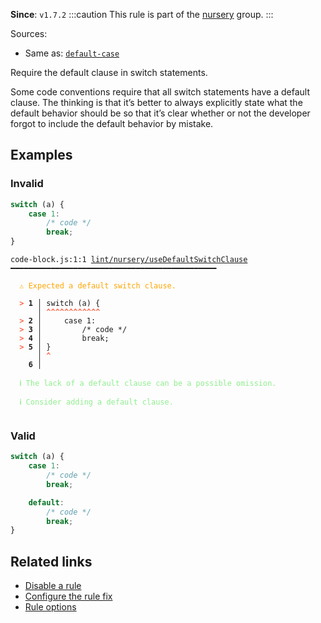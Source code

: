 **Since**: `v1.7.2`
:::caution
This rule is part of the [nursery](/linter/rules/#nursery) group.
:::

Sources: 
- Same as: <a href="https://eslint.org/docs/latest/rules/default-case" target="_blank"><code>default-case</code></a>

Require the default clause in switch statements.

Some code conventions require that all switch statements have a default clause. The thinking is that it’s better
to always explicitly state what the default behavior should be so that it’s clear whether or not the developer
forgot to include the default behavior by mistake.

## Examples

### Invalid

```js
switch (a) {
    case 1:
        /* code */
        break;
}
```

<pre class="language-text"><code class="language-text">code-block.js:1:1 <a href="https://biomejs.dev/linter/rules/use-default-switch-clause">lint/nursery/useDefaultSwitchClause</a> ━━━━━━━━━━━━━━━━━━━━━━━━━━━━━━━━━━━━━━━━━━━━━━<br /><br /><strong><span style="color: Orange;">  </span></strong><strong><span style="color: Orange;">⚠</span></strong> <span style="color: Orange;">Expected a default switch clause.</span><br />  <br /><strong><span style="color: Tomato;">  </span></strong><strong><span style="color: Tomato;">&gt;</span></strong> <strong>1 │ </strong>switch (a) {<br />   <strong>   │ </strong><strong><span style="color: Tomato;">^</span></strong><strong><span style="color: Tomato;">^</span></strong><strong><span style="color: Tomato;">^</span></strong><strong><span style="color: Tomato;">^</span></strong><strong><span style="color: Tomato;">^</span></strong><strong><span style="color: Tomato;">^</span></strong><strong><span style="color: Tomato;">^</span></strong><strong><span style="color: Tomato;">^</span></strong><strong><span style="color: Tomato;">^</span></strong><strong><span style="color: Tomato;">^</span></strong><strong><span style="color: Tomato;">^</span></strong><strong><span style="color: Tomato;">^</span></strong><br /><strong><span style="color: Tomato;">  </span></strong><strong><span style="color: Tomato;">&gt;</span></strong> <strong>2 │ </strong>    case 1:<br /><strong><span style="color: Tomato;">  </span></strong><strong><span style="color: Tomato;">&gt;</span></strong> <strong>3 │ </strong>        /* code */<br /><strong><span style="color: Tomato;">  </span></strong><strong><span style="color: Tomato;">&gt;</span></strong> <strong>4 │ </strong>        break;<br /><strong><span style="color: Tomato;">  </span></strong><strong><span style="color: Tomato;">&gt;</span></strong> <strong>5 │ </strong>}<br />   <strong>   │ </strong><strong><span style="color: Tomato;">^</span></strong><br />    <strong>6 │ </strong><br />  <br /><strong><span style="color: lightgreen;">  </span></strong><strong><span style="color: lightgreen;">ℹ</span></strong> <span style="color: lightgreen;">The lack of a default clause can be a possible omission.</span><br />  <br /><strong><span style="color: lightgreen;">  </span></strong><strong><span style="color: lightgreen;">ℹ</span></strong> <span style="color: lightgreen;">Consider adding a default clause.</span><br />  <br /></code></pre>

### Valid

```js
switch (a) {
    case 1:
        /* code */
        break;

    default:
        /* code */
        break;
}
```

## Related links

- [Disable a rule](/linter/#disable-a-lint-rule)
- [Configure the rule fix](/linter#configure-the-rule-fix)
- [Rule options](/linter/#rule-options)
